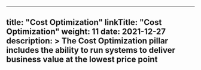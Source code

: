
---
title: "Cost Optimization"
linkTitle: "Cost Optimization"
weight: 11 
date: 2021-12-27
description: >
  The Cost Optimization pillar includes the ability to run systems to deliver business value at the lowest price point
---

